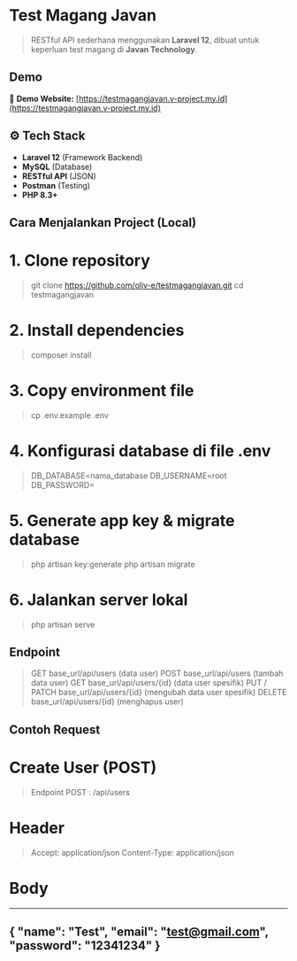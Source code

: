 # Test Magang Javan

> RESTful API sederhana menggunakan **Laravel 12**, dibuat untuk keperluan test magang di **Javan Technology**.

## Demo
🔗 **Demo Website:** [https://testmagangjavan.v-project.my.id](https://testmagangjavan.v-project.my.id)

## ⚙️ Tech Stack
- **Laravel 12** (Framework Backend)
- **MySQL** (Database)
- **RESTful API** (JSON)
- **Postman** (Testing)
- **PHP 8.3+**

## Cara Menjalankan Project (Local)

# 1. Clone repository
> git clone https://github.com/oliv-e/testmagangjavan.git
> cd testmagangjavan

# 2. Install dependencies
> composer install

# 3. Copy environment file
> cp .env.example .env

# 4. Konfigurasi database di file .env
> DB_DATABASE=nama_database
> DB_USERNAME=root
> DB_PASSWORD=

# 5. Generate app key & migrate database
> php artisan key:generate
> php artisan migrate

# 6. Jalankan server lokal
> php artisan serve

## Endpoint
> GET base_url/api/users (data user)
> POST base_url/api/users (tambah data user)
> GET base_url/api/users/{id} (data user spesifik)
> PUT / PATCH base_url/api/users/{id} (mengubah data user spesifik)
> DELETE base_url/api/users/{id} (menghapus user)

## Contoh Request

# Create User (POST)
> Endpoint POST : /api/users

# Header
> Accept: application/json
> Content-Type: application/json

# Body
---
{
    "name": "Test",
    "email": "test@gmail.com",
    "password": "12341234"
}
---
